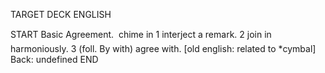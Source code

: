 TARGET DECK
ENGLISH

START
Basic
Agreement.  chime in 1 interject a remark. 2 join in harmoniously. 3 (foll. By with) agree with. [old english: related to *cymbal]
Back: undefined
END
